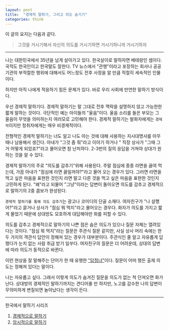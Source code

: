 ```yaml
---
layout: post
title:  "경제적 말하기, 그리고 의도 숨기기"
categories: think
---
```


이 글의 요지는 다음과 같다.

> 그것을 거시기해서 자신의 의도를 거시기하면 거시기하니까 거시기하자

***

나는 대한민국에서 35년을 넘게 살아가고 있다. 한국살이로 말하자면 베테랑인 셈이다. 국적도 한국인이고 한국말도 잘한다. TV 뉴스에서 "관행"이라고 포장하는 회사나 공공기관의 부적절한 행위에 대해서도 어느정도 전후 사정을 알 만큼 적절히 세속적인 인물이다.

하지만 아직 나에게 적응하기 힘든 문제가 있다. 바로 우리 사회에 만연한 말하기 방식이다.

우선 경제적 말하기다. 경제적 말하기는 말 그대로 전후 맥락을 설명하지 않고 가능한한 짧게 말하는 것이다. 극단적인 예는 아이들의 "울음"이다. 울음 소리를 들은 부모는 그 울음이 무엇을 의미하는지 여러모로 고민해야 한다. 경제적 말하기는 발화자에게는 `경제적`이지만 청취자에게는 매우 비경제적이다.

전형적인 경제적 말하기는 너도 알고 나도 아는 것에 대해 사용하는 지시대명사를 아무 때나 남용해서 생긴다. 아내가 "그것 좀 줘"라고 이야기 하거나 " 직장 상사가 "그때 그거 어떻게 되었죠?"라고 물어오면 참 난처하다. 2-3번의 질의 응답을 거쳐야 상대가 원하는 것을 알 수 있다.

경제적 말하기의 주로 "의도를 감추기"위해 사용된다. 주말 점심에 종종 라면을 끓여 먹는데, 가끔 아내가 "점심에 라면 끓일꺼야?"라고 물어 오는 경우가 있다. 그러면 라면을 먹고 싶은 마음을 표현한 것인지 라면 말고 다른 것을 먹고 싶은 마음을 표현한 것인지 고민하게 된다. "왜"라고 되물어 "그냥"이라는 답변이 돌아오면 의도를 감추고 경제적으로 말하기의 2중 콤보가 완성된다.

`경제적 말하기를 통해 의도 감추기`는 광고나 코미디의 단골 소재다. 여자친구가 "나 살쪘어?"라고 묻거나 상사가 "점심 뭐 먹지"라고 물어오는 경우다. 화자가 의도를 가지고 짧게 물었기 때문에 상대방도 모호하게 대답해야만 화를 피할 수 있다.

의도를 감추고 경제적으로 말하기의 나쁜 점은 숨은 의도가 있으나 질문 자체는 열려있다는 것이다. "점심 뭐 먹지"라는 질문은 주관식 질문 같지만, 사실 상사 머리 속에는 한 두 가지의 객관식 답안이 정해져 있는 경우가 대부분이다. 주관식인 줄 알고 자유롭게 답했다가 눈치 없는 사람 취급 받기 일쑤다. 여자친구의 질문은 더 어려운데, 상대의 답변에 따라 의도가 동적으로 바뀐다.

이런 현상을 잘 말해주는 단어가 한 때 유행한 ["답정너"](https://www.google.co.kr/url?sa=t&rct=j&q=&esrc=s&source=web&cd=1&cad=rja&uact=8&ved=0ahUKEwiB6unYkMvPAhWBrZQKHUtZAB8QFgggMAA&url=https%3A%2F%2Fnamu.wiki%2Fw%2F%25EB%258B%25B5%25EC%25A0%2595%25EB%2584%2588&usg=AFQjCNFznxWR_FJrNQGVDsR9aA4bnlQxqg&bvm=bv.135258522,d.dGo)이다. 질문이 어떠 했든 출제 의도는 정해져 있다는 말이다.

나는 자유롭고 싶다. 그래서 이렇게 의도가 숨겨진 질문을 의도가 없는 척 던져오면 화가난다. 상대방의 경제적인 말하기까지는 견디어줄 만 하지만, 노고를 감수한 나의 답변이 무의미하게 변질되면 놀아났다는 생각이 든다.

***

한국에서 말하기 시리즈

1. [경제적으로 말하기](https://pinedance.github.io/blog/2016/10/08/%EA%B2%BD%EC%A0%9C%EC%A0%81-%EB%A7%90%ED%95%98%EA%B8%B0)
2. [암시적으로 말하기](https://pinedance.github.io/blog/2016/10/09/%EC%95%94%EC%8B%9C%EC%A0%81-%EB%A7%90%ED%95%98%EA%B8%B0)
